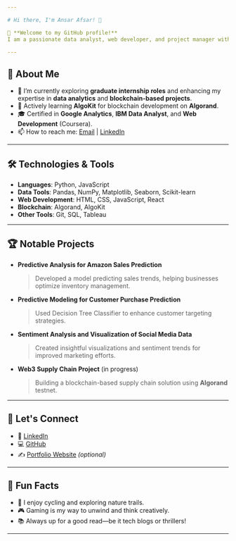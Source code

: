 ```yaml
---

# Hi there, I'm Ansar Afsar! 👋

🌟 **Welcome to my GitHub profile!**  
I am a passionate data analyst, web developer, and project manager with a knack for solving complex problems using technology. My work is focused on delivering impactful solutions in data science and blockchain development.

---
```


## 🚀 About Me
- 🔭 I’m currently exploring **graduate internship roles** and enhancing my expertise in **data analytics** and **blockchain-based projects**.  
- 🌱 Actively learning **AlgoKit** for blockchain development on **Algorand**.  
- 🎓 Certified in **Google Analytics**, **IBM Data Analyst**, and **Web Development** (Coursera).  
- 📫 How to reach me: [Email](mailto:ansarafsar001@gmail.com) | [LinkedIn](https://linkedin.com/in/ansarafsar)

---

## 🛠️ Technologies & Tools
- **Languages**: Python, JavaScript
- **Data Tools**: Pandas, NumPy, Matplotlib, Seaborn, Scikit-learn  
- **Web Development**: HTML, CSS, JavaScript, React  
- **Blockchain**: Algorand, AlgoKit  
- **Other Tools**: Git, SQL, Tableau  

---

## 🏆 Notable Projects
- **Predictive Analysis for Amazon Sales Prediction**  
   > Developed a model predicting sales trends, helping businesses optimize inventory management.  
- **Predictive Modeling for Customer Purchase Prediction**  
   > Used Decision Tree Classifier to enhance customer targeting strategies.  
- **Sentiment Analysis and Visualization of Social Media Data**  
   > Created insightful visualizations and sentiment trends for improved marketing efforts.  
- **Web3 Supply Chain Project** (in progress)  
   > Building a blockchain-based supply chain solution using **Algorand** testnet.

---

## 🌟 Let's Connect
- 💼 [LinkedIn](https://linkedin.com/in/ansarafsar)  
- 💻 [GitHub](https://github.com/AnsarAfsar)  
- ✍️ [Portfolio Website](https://your-portfolio.com) *(optional)*  

---

## 💬 Fun Facts
- 🚴 I enjoy cycling and exploring nature trails.  
- 🎮 Gaming is my way to unwind and think creatively.  
- 📚 Always up for a good read—be it tech blogs or thrillers!

---


<!--
**Ansarafsar/Ansarafsar** is a ✨ _special_ ✨ repository because its `README.md` (this file) appears on your GitHub profile.

Here are some ideas to get you started:

- 🔭 I’m currently working on ...
- 🌱 I’m currently learning ...
- 👯 I’m looking to collaborate on ...
- 🤔 I’m looking for help with ...
- 💬 Ask me about ...
- 📫 How to reach me: ...
- 😄 Pronouns: ...
- ⚡ Fun fact: ...
-->
